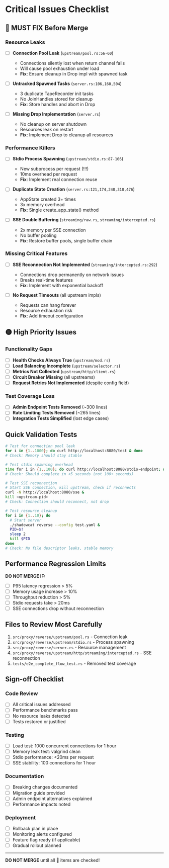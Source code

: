 # Critical Issues Checklist

## 🔴 MUST FIX Before Merge

### Resource Leaks
- [ ] **Connection Pool Leak** (`upstream/pool.rs:56-60`)
  - Connections silently lost when return channel fails
  - Will cause pool exhaustion under load
  - **Fix**: Ensure cleanup in Drop impl with spawned task

- [ ] **Untracked Spawned Tasks** (`server.rs:106,160,504`)
  - 3 duplicate TapeRecorder init tasks
  - No JoinHandles stored for cleanup
  - **Fix**: Store handles and abort in Drop

- [ ] **Missing Drop Implementation** (`server.rs`)
  - No cleanup on server shutdown
  - Resources leak on restart
  - **Fix**: Implement Drop to cleanup all resources

### Performance Killers
- [ ] **Stdio Process Spawning** (`upstream/stdio.rs:87-106`)
  - New subprocess per request (!!!)
  - 10ms overhead per request
  - **Fix**: Implement real connection reuse

- [ ] **Duplicate State Creation** (`server.rs:121,174,248,318,476`)
  - AppState created 3+ times
  - 3x memory overhead
  - **Fix**: Single create_app_state() method

- [ ] **SSE Double Buffering** (`streaming/raw.rs`, `streaming/intercepted.rs`)
  - 2x memory per SSE connection
  - No buffer pooling
  - **Fix**: Restore buffer pools, single buffer chain

### Missing Critical Features
- [ ] **SSE Reconnection Not Implemented** (`streaming/intercepted.rs:292`)
  - Connections drop permanently on network issues
  - Breaks real-time features
  - **Fix**: Implement with exponential backoff

- [ ] **No Request Timeouts** (all upstream impls)
  - Requests can hang forever
  - Resource exhaustion risk
  - **Fix**: Add timeout configuration

## 🟡 High Priority Issues

### Functionality Gaps
- [ ] **Health Checks Always True** (`upstream/mod.rs`)
- [ ] **Load Balancing Incomplete** (`upstream/selector.rs`)
- [ ] **Metrics Not Collected** (`upstream/http/client.rs`)
- [ ] **Circuit Breaker Missing** (all upstreams)
- [ ] **Request Retries Not Implemented** (despite config field)

### Test Coverage Loss
- [ ] **Admin Endpoint Tests Removed** (~300 lines)
- [ ] **Rate Limiting Tests Removed** (~265 lines)
- [ ] **Integration Tests Simplified** (lost edge cases)

## Quick Validation Tests

```bash
# Test for connection pool leak
for i in {1..1000}; do curl http://localhost:8080/test & done
# Check: Memory should stay stable

# Test stdio spawning overhead  
time for i in {1..100}; do curl http://localhost:8080/stdio-endpoint; done
# Check: Should complete in <5 seconds (not 100+ seconds)

# Test SSE reconnection
# Start SSE connection, kill upstream, check if reconnects
curl -N http://localhost:8080/sse &
kill <upstream-pid>
# Check: Connection should reconnect, not drop

# Test resource cleanup
for i in {1..10}; do
  # Start server
  ./shadowcat reverse --config test.yaml &
  PID=$!
  sleep 2
  kill $PID
done
# Check: No file descriptor leaks, stable memory
```

## Performance Regression Limits

**DO NOT MERGE IF:**
- [ ] P95 latency regression > 5%
- [ ] Memory usage increase > 10%  
- [ ] Throughput reduction > 5%
- [ ] Stdio requests take > 20ms
- [ ] SSE connections drop without reconnection

## Files to Review Most Carefully

1. `src/proxy/reverse/upstream/pool.rs` - Connection leak
2. `src/proxy/reverse/upstream/stdio.rs` - Process spawning
3. `src/proxy/reverse/server.rs` - Resource management
4. `src/proxy/reverse/upstream/http/streaming/intercepted.rs` - SSE reconnection
5. `tests/e2e_complete_flow_test.rs` - Removed test coverage

## Sign-off Checklist

### Code Review
- [ ] All critical issues addressed
- [ ] Performance benchmarks pass
- [ ] No resource leaks detected
- [ ] Tests restored or justified

### Testing
- [ ] Load test: 1000 concurrent connections for 1 hour
- [ ] Memory leak test: valgrind clean
- [ ] Stdio performance: <20ms per request
- [ ] SSE stability: 100 connections for 1 hour

### Documentation
- [ ] Breaking changes documented
- [ ] Migration guide provided
- [ ] Admin endpoint alternatives explained
- [ ] Performance impacts noted

### Deployment
- [ ] Rollback plan in place
- [ ] Monitoring alerts configured
- [ ] Feature flag ready (if applicable)
- [ ] Gradual rollout planned

---

**DO NOT MERGE** until all 🔴 items are checked!